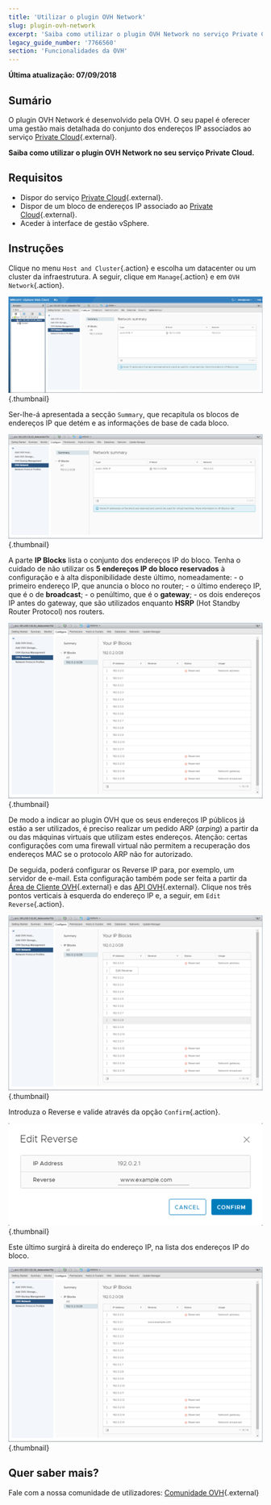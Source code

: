 ```yaml
---
title: 'Utilizar o plugin OVH Network'
slug: plugin-ovh-network
excerpt: 'Saiba como utilizar o plugin OVH Network no serviço Private Cloud'
legacy_guide_number: '7766560'
section: 'Funcionalidades da OVH'
---
```


**Última atualização: 07/09/2018**

## Sumário

O plugin OVH Network é desenvolvido pela OVH. O seu papel é oferecer uma gestão mais detalhada do conjunto dos endereços IP associados ao serviço [Private Cloud](https://www.ovh.pt/private-cloud/){.external}.

**Saiba como utilizar o plugin OVH Network no seu serviço Private Cloud.**

## Requisitos

* Dispor do serviço [Private Cloud](https://www.ovh.pt/private-cloud/){.external}.
* Dispor de um bloco de endereços IP associado ao [Private Cloud](https://www.ovh.pt/private-cloud/){.external}.
* Aceder à interface de gestão vSphere.

## Instruções

Clique no menu `Host and Cluster`{.action} e escolha um datacenter ou um cluster da infraestrutura. A seguir, clique em `Manage`{.action} e em `OVH Network`{.action}.

![Plugin OVH Network](images/network_01.png){.thumbnail}

Ser-lhe-á apresentada a secção `Summary`, que recapitula os blocos de endereços IP que detém e as informações de base de cada bloco.

![Informações sobre os endereços IP e os blocos](images/network_02.png){.thumbnail}

A parte **IP Blocks** lista o conjunto dos endereços IP do bloco. Tenha o cuidado de não utilizar os **5 endereços IP do bloco reservados** à configuração e à alta disponibilidade deste último, nomeadamente:
\- o primeiro endereço IP, que anuncia o bloco no router;
\- o último endereço IP, que é o de **broadcast**;
\- o penúltimo, que é o **gateway**;
\- os dois endereços IP antes do gateway, que são utilizados enquanto **HSRP** (Hot Standby Router Protocol) nos routers.

![Blocos de endereços IP](images/network_03.png){.thumbnail}

De modo a indicar ao plugin OVH que os seus endereços IP públicos já estão a ser utilizados, é preciso realizar um pedido ARP (_arping_) a partir da ou das máquinas virtuais que utilizam estes endereços. Atenção: certas configurações com uma firewall virtual não permitem a recuperação dos endereços MAC se o protocolo ARP não for autorizado.

De seguida, poderá configurar os Reverse IP para, por exemplo, um servidor de e-mail. Esta configuração também pode ser feita a partir da [Área de Cliente OVH](https://www.ovh.com/auth/?action=gotomanager){.external} e das [API OVH](https://api.ovh.com/){.external}. Clique nos três pontos verticais à esquerda do endereço IP e, a seguir, em `Edit Reverse`{.action}.

![Botão Edition Reverse](images/network_04.png){.thumbnail}

Introduza o Reverse e valide através da opção `Confirm`{.action}.

![Edição do Reverse](images/network_05.png){.thumbnail}

Este último surgirá à direita do endereço IP, na lista dos endereços IP do bloco.

![Edição dos endereços IP](images/network_06.png){.thumbnail}

## Quer saber mais?

Fale com a nossa comunidade de utilizadores: [Comunidade OVH](https://community.ovh.com/en/){.external}
